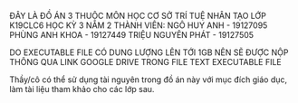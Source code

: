ĐÂY LÀ ĐỒ ÁN 3 THUỘC MÔN HỌC CƠ SỞ TRÍ TUỆ NHÂN TẠO LỚP K19CLC6 HỌC KỲ 3 NĂM 2
THÀNH VIÊN:
NGÔ HUY ANH - 19127095
PHÙNG ANH KHOA - 19127449
TRIỆU NGUYÊN PHÁT - 19127505

DO EXECUTABLE FILE CÓ DUNG LƯỢNG LÊN TỚI 1GB NÊN SẼ ĐƯỢC NỘP THÔNG QUA LINK GOOGLE DRIVE TRONG FILE TEXT EXECUTABLE FILE

Thầy/cô có thể sử dụng tài nguyên trong đồ án này với mục đích giáo dục, làm tài liệu tham khảo cho các lớp sau.